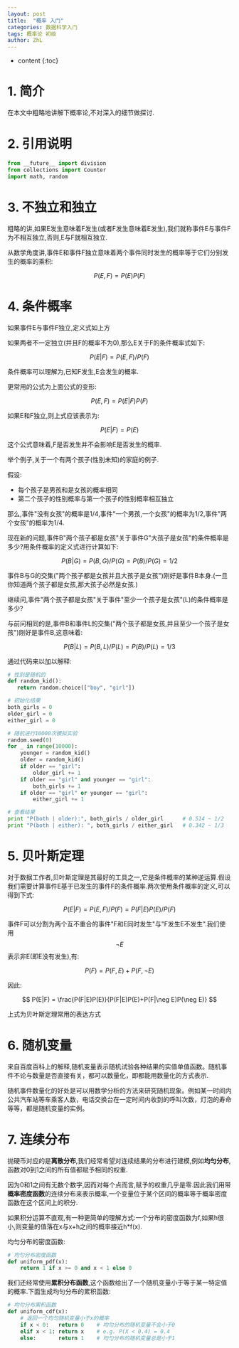 ```yaml
---
layout: post
title:  "概率 入门"
categories: 数据科学入门
tags: 概率论 初级
author: ZhL
---
```


* content
{:toc}

# 1. 简介

在本文中粗略地讲解下概率论,不对深入的细节做探讨.



# 2. 引用说明

```python
from __future__ import division
from collections import Counter
import math, random
```

# 3. 不独立和独立

粗略的讲,如果E发生意味着F发生(或者F发生意味着E发生),我们就称事件E与事件F为不相互独立,否则,E与F就相互独立.

从数学角度讲,事件E和事件F独立意味着两个事件同时发生的概率等于它们分别发生的概率的乘积:

$$
P(E,F) = P(E)P(F)
$$

# 4. 条件概率

如果事件E与事件F独立,定义式如上方

如果两者不一定独立(并且F的概率不为0),那么E关于F的条件概率式如下:

$$
P(E|F) = P(E,F)/P(F)
$$

条件概率可以理解为,已知F发生,E会发生的概率.

 更常用的公式为上面公式的变形:

 $$
P(E,F) = P(E|F)P(F)
 $$

 如果E和F独立,则上式应该表示为:

 $$
P(E|F) = P(E)
 $$

 这个公式意味着,F是否发生并不会影响E是否发生的概率.

 举个例子,关于一个有两个孩子(性别未知)的家庭的例子.

 假设:
 - 每个孩子是男孩和是女孩的概率相同
 - 第二个孩子的性别概率与第一个孩子的性别概率相互独立

 那么,事件"没有女孩"的概率是1/4,事件"一个男孩,一个女孩"的概率为1/2,事件"两个女孩"的概率为1/4.

 现在新的问题,事件B"两个孩子都是女孩"关于事件G"大孩子是女孩"的条件概率是多少?用条件概率的定义式进行计算如下:

 $$
P(B|G) = P(B,G)/P(G) = P(B)/P(G)=1/2
 $$

 事件B与G的交集("两个孩子都是女孩并且大孩子是女孩")刚好是事件B本身.(一旦你知道两个孩子都是女孩,那大孩子必然是女孩.)

 继续问,事件"两个孩子都是女孩"关于事件"至少一个孩子是女孩"(L)的条件概率是多少?

 与前问相同的是,事件B和事件L的交集("两个孩子都是女孩,并且至少一个孩子是女孩")刚好是事件B,这意味着:

 $$
P(B|L) = P(B,L)/P(L) = P(B)/P(L)=1/3
 $$

 通过代码来以加以解释:

 ```python
 # 性别是随机的
 def random_kid():
    return random.choice(["boy", "girl"])

 # 初始化结果
 both_girls = 0
 older_girl = 0
 either_girl = 0

 # 随机进行10000次模拟实验
 random.seed(0)
 for _ in range(10000):
     younger = random_kid()
     older = random_kid()
     if older == "girl":
         older_girl += 1
     if older == "girl" and younger == "girl":
         both_girls += 1
     if older == "girl" or younger == "girl":
         either_girl += 1

 # 查看结果
 print "P(both | older):", both_girls / older_girl      # 0.514 ~ 1/2
 print "P(both | either): ", both_girls / either_girl   # 0.342 ~ 1/3
 ```

# 5. 贝叶斯定理

 对于数据工作者,贝叶斯定理是其最好的工具之一,它是条件概率的某种逆运算.假设我们需要计算事件E基于已发生的事件F的条件概率.两次使用条件概率的定义,可以得到下式:

 $$
P(E|F) = P(E,F)/P(F) = P(F|E)P(E)/P(F)
 $$

 事件F可以分割为两个互不重合的事件"F和E同时发生"与"F发生E不发生".我们使用
$$
\neg E
$$
表示非E(即E没有发生),有:


 $$
P(F) = P(F,E)+P(F,\neg E)
 $$

 因此:

 $$
P(E|F) = \frac{P(F|E)P(E)}{P(F|E)P(E)+P(F|\neg E)P(\neg E)}
 $$

 上式为贝叶斯定理常用的表达方式

# 6. 随机变量

来自百度百科上的解释,随机变量表示随机试验各种结果的实值单值函数。随机事件不论与数量是否直接有关，都可以数量化，即都能用数量化的方式表示.

随机事件数量化的好处是可以用数学分析的方法来研究随机现象。例如某一时间内公共汽车站等车乘客人数，电话交换台在一定时间内收到的呼叫次数，灯泡的寿命等等，都是随机变量的实例。


# 7. 连续分布

抛硬币对应的是**离散分布**,我们经常希望对连续结果的分布进行建模,例如**均匀分布**,函数对0到1之间的所有值都赋予相同的权重.

因为0和1之间有无数个数字,因而对每个点而言,赋予的权重几乎是零.因此我们用带**概率密度函数**的连续分布来表示概率,一个变量位于某个区间的概率等于概率密度函数在这个区间上的积分.

如果积分运算不直观,有一种更简单的理解方式:一个分布的密度函数为f,如果h很小,则变量的值落在x与x+h之间的概率接近h*f(x).

均匀分布的密度函数:

```python
# 均匀分布密度函数
def uniform_pdf(x):
    return 1 if x >= 0 and x < 1 else 0
```


我们还经常使用**累积分布函数**,这个函数给出了一个随机变量小于等于某一特定值的概率.下面生成均匀分布的累积函数:

```python
# 均匀分布累积函数
def uniform_cdf(x):
    # 返回一个均匀随机变量小于x的概率
    if x < 0:   return 0    # 均匀分布的随机变量不会小于0
    elif x < 1: return x    # e.g. P(X < 0.4) = 0.4
    else:       return 1    # 均匀分布的随机变量总是小于1
```
